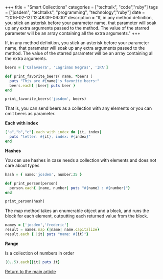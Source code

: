 +++
title = "Smart Collections"
categories = ["techtalk", "code","ruby"]
tags = ["josdem", "techtalks", "programming", "technology","ruby"]
date = "2016-02-12T12:48:09-06:00"
description = "If, in any method definition, you stick an asterisk before your parameter name, that parameter will soak up any extra arguments passed to the method. The value of the starred parameter will be an array containing all the extra arguments."
+++

If, in any method definition, you stick an asterisk before your parameter name, that parameter will soak up any extra arguments passed to the method. The value of the starred parameter will be an array containing all the extra arguments.

```ruby
beers = ['Calavaera', 'Lagrimas Negras', 'IPA']

def print_favorite_beers( name, *beers )
  puts "This are #{name}'s favorite beers:"
  beers.each{ |beer| puts beer }
end

print_favorite_beers('josdem', beers)
```

That is, you can send beers as a collection with any elements or you can omit beers as parameter.

**Each with index**

```ruby
["a","b","c"].each_with_index do |it, index|
  puts "letter: #{it}, index: #{index}"
end
```

**Hashes**

You can use hashes in case needs a collection with elements and does not care about types.

```ruby
hash = { name:'josdem', number:35 }

def print_person(person)
  person.each{ |name, number| puts "#{name} : #{number}"}
end

print_person(hash)
```

The map method takes an enumerable object and a block, and runs the block for each element, outputting each returned value from the block.

```ruby
names = ['josdem','frederic']
result = names.map {|name| name.capitalize}
result.each { |it| puts "name: #{it}"}
```

**Range**

Is a collection of numbers in order

```ruby
(0..5).each{|it| puts it}
```


[Return to the main article](/techtalk/ruby)
